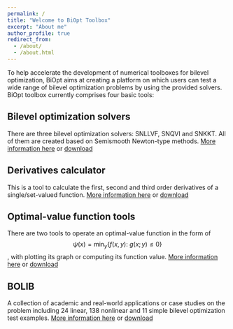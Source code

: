 ```yaml
---
permalink: /
title: "Welcome to BiOpt Toolbox"
excerpt: "About me"
author_profile: true
redirect_from: 
  - /about/
  - /about.html
---
```


To help accelerate the development of numerical toolboxes for bilevel optimization, BiOpt aims at creating a platform on which users can test a wide range of bilevel optimization problems by using the provided solvers. BiOpt toolbox currently comprises four basic tools:

Bilevel optimization solvers
---
There are three bilevel optimization solvers: SNLLVF, SNQVI and SNKKT. All of them are created based on Semismooth Newton-type methods.  [More information here](https://biopt.github.io/solvers/) or [download](\files\BiOpt-Solvers.zip)

Derivatives calculator
---
This is a tool to calculate the first, second and third order derivatives of a single/set-valued function. [More information here](https://biopt.github.io/getderivatives/) or [download](\files\GetDerivatives.zip)

Optimal-value function tools
---
There are two tools to operate an optimal-value function in the form of  $$\psi(x) = \min_{y} \{f(x, y):~g(x; y)\leq 0\}$$, with plotting  its graph or computing its function value. [More information here](https://biopt.github.io/valuefunc/) or [download](\files\OptValFunc.zip)

BOLIB
---
A collection of academic and real-world applications or case studies on the problem including 24 linear, 138 nonlinear and 11 simple bilevel optimization test examples. [More information here](https://biopt.github.io/bolib/) or [download](\files\BOLIBExamples.zip) 
